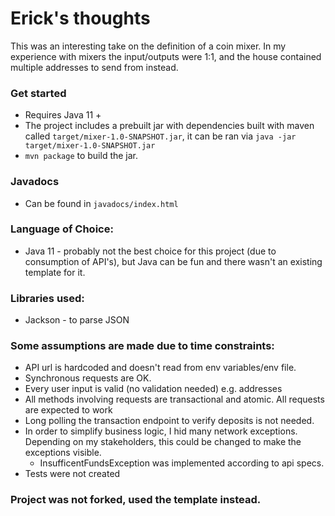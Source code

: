 # Erick's thoughts

This was an interesting take on the definition of a coin mixer. In my experience with mixers the input/outputs were 1:1, and the house contained multiple addresses to send from instead.

### Get started
* Requires Java 11 +
* The project includes a prebuilt jar with dependencies built with maven called `target/mixer-1.0-SNAPSHOT.jar`, it can be ran via `java -jar target/mixer-1.0-SNAPSHOT.jar`
* `mvn package` to build the jar.

### Javadocs
* Can be found in `javadocs/index.html`

### Language of Choice:
* Java 11 - probably not the best choice for this project (due to consumption of API's), but Java can be fun and there wasn't an existing template for it.


### Libraries used:
* Jackson - to parse JSON

### Some assumptions are made due to time constraints:
* API url is hardcoded and doesn't read from env variables/env file.
* Synchronous requests are OK.
* Every user input is valid (no validation needed) e.g. addresses
* All methods involving requests are transactional and atomic. All requests are expected to work
* Long polling the transaction endpoint to verify deposits is not needed.
* In order to simplify business logic, I hid many network exceptions. Depending on my stakeholders, this could be changed to make the exceptions visible.
  * InsufficentFundsException was implemented according to api specs.
* Tests were not created

### Project was not forked, used the template instead.
